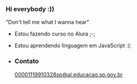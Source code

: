 ### Hi everybody :))

"Don't tell me what I wanna hear"

- Estou fazendo curso no Alura ;-;
- Estou aprendendo linguagem em JavaScript :(:

- ### Contato

  00001119910328sp@al.educacao.sp.gov.br

  
  
  
  
